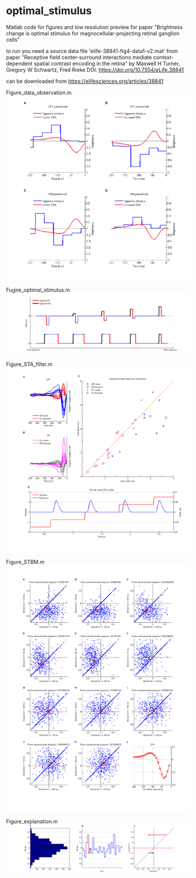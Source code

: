 # optimal_stimulus
Matlab code for figures and low resolution preview for paper "Brightness change is optimal stimulus for magnocellular-projecting retinal ganglion cells"

to run you need a source data file 'elife-38841-fig4-data1-v2.mat' from paper "Receptive field center-surround interactions mediate context-dependent spatial contrast encoding in the retina" by Maxwell H Turner, Gregory W Schwartz, Fred Rieke DOI: https://doi.org/10.7554/eLife.38841

can be downloaded from https://elifesciences.org/articles/38841

Figure_data_observation.m
![](https://github.com/PinchukKPI/optimal_stimulus/blob/main/FIGURES/Figure_data_observation%20LOW_RES.png "Figure_data_observation LOW_RES.png")

Fugire_optimal_stimulus.m 
![](https://github.com/PinchukKPI/optimal_stimulus/blob/main/FIGURES/Figure_optimal_stimulus%20LOW_RES.png "Fugire_optimal_stimulus LOW_RES.png")

Figure_STA_filter.m
![](https://github.com/PinchukKPI/optimal_stimulus/blob/main/FIGURES/Figure_STA_filter%20LOW_RES.png "Figure_STA_filter LOW_RES.png")

Figure_STBM.m
![](https://github.com/PinchukKPI/optimal_stimulus/blob/main/FIGURES/Figure_STBM%20%20LOW_RES.png "Figure_STBM LOW_RES.png")

Figure_explanation.m
![](https://github.com/PinchukKPI/optimal_stimulus/blob/main/FIGURES/Figure_Explanation%20LOW_RES.png "Figure_explanation LOW_RES.png")
